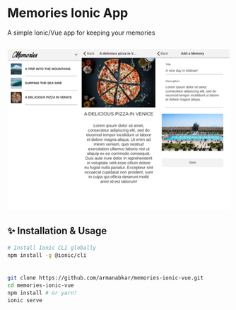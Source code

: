 # Memories Ionic App

A simple Ionic/Vue app for keeping your memories


<h2 align="center">
  <img src="./screenshot.png" alt="memories-ionic-vue" width="600px" />
  <br>
</h2>

## ✨ Installation & Usage

```bash
# Install Ionic CLI globally
npm install -g @ionic/cli


git clone https://github.com/armanabkar/memories-ionic-vue.git
cd memories-ionic-vue
npm install # or yarn!
ionic serve
```
